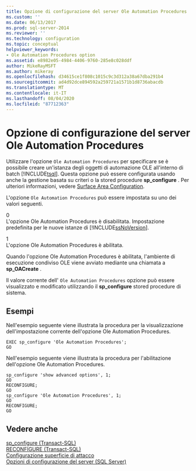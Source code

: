 ```yaml
---
title: Opzione di configurazione del server Ole Automation Procedures | Microsoft Docs
ms.custom: ''
ms.date: 06/13/2017
ms.prod: sql-server-2014
ms.reviewer: ''
ms.technology: configuration
ms.topic: conceptual
helpviewer_keywords:
- Ole Automation Procedures option
ms.assetid: e8982e05-4984-4406-9760-285e8c028ddf
author: MikeRayMSFT
ms.author: mikeray
ms.openlocfilehash: d34615ce1f808c1015c9c3d312a38a67dba291b4
ms.sourcegitcommit: ad4d92dce894592a259721a1571b1d8736abacdb
ms.translationtype: MT
ms.contentlocale: it-IT
ms.lasthandoff: 08/04/2020
ms.locfileid: "87712363"
---
```

# <a name="ole-automation-procedures-server-configuration-option"></a>Opzione di configurazione del server Ole Automation Procedures
  Utilizzare l'opzione `Ole Automation Procedures` per specificare se è possibile creare un'istanza degli oggetti di automazione OLE all'interno di batch [!INCLUDE[tsql](../../includes/tsql-md.md)]. Questa opzione può essere configurata usando anche la gestione basata su criteri o la stored procedure **sp_configure** . Per ulteriori informazioni, vedere [Surface Area Configuration](../../relational-databases/security/surface-area-configuration.md).  
  
 L'opzione `Ole Automation Procedures` può essere impostata su uno dei valori seguenti.  
  
 0  
 L'opzione Ole Automation Procedures è disabilitata. Impostazione predefinita per le nuove istanze di [!INCLUDE[ssNoVersion](../../includes/ssnoversion-md.md)].  
  
 1  
 L'opzione Ole Automation Procedures è abilitata.  
  
 Quando l'opzione Ole Automation Procedures è abilitata, l'ambiente di esecuzione condiviso OLE viene avviato mediante una chiamata a **sp_OACreate** .  
  
 Il valore corrente dell' `Ole Automation Procedures` opzione può essere visualizzato e modificato utilizzando il **sp_configure** stored procedure di sistema.  
  
## <a name="examples"></a>Esempi  
 Nell'esempio seguente viene illustrata la procedura per la visualizzazione dell'impostazione corrente dell'opzione Ole Automation Procedures.  
  
```  
EXEC sp_configure 'Ole Automation Procedures';  
GO  
```  
  
 Nell'esempio seguente viene illustrata la procedura per l'abilitazione dell'opzione Ole Automation Procedures.  
  
```  
sp_configure 'show advanced options', 1;  
GO  
RECONFIGURE;  
GO  
sp_configure 'Ole Automation Procedures', 1;  
GO  
RECONFIGURE;  
GO  
```  
  
## <a name="see-also"></a>Vedere anche  
 [sp_configure &#40;Transact-SQL&#41;](/sql/relational-databases/system-stored-procedures/sp-configure-transact-sql)   
 [RECONFIGURE &#40;Transact-SQL&#41;](/sql/t-sql/language-elements/reconfigure-transact-sql)   
 [Configurazione superficie di attacco](../../relational-databases/security/surface-area-configuration.md)   
 [Opzioni di configurazione del server &#40;SQL Server&#41;](server-configuration-options-sql-server.md)  
  
  
